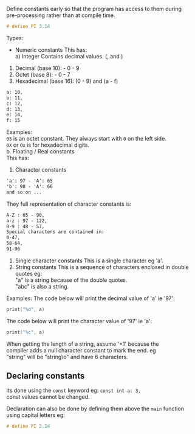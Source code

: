 Define constants early so that the program has access to them during <br />
pre-processing rather than at compile time.
```c
# define PI 3.14
```
Types:
- Numeric constants
This has: <br/>
a) Integer
Contains decimal values. (,  and )
1. Decimal (base 10): - 0 - 9
2. Octet (base 8): - 0 - 7
3. Hexadecimal (base 16): (0 - 9) and (a - f)
```txt
a: 10,
b: 11,
c: 12,
d: 13,
e: 14,
f: 15
```

Examples: <br />
`05` is an octet constant. They always start with `0` on the left side. <br/>
`0X` or `Ox` is for hexadecimal digits. <br/>
b. Floating / Real constants <br/>
This has: 
1) Character constants
```txt
'a': 97 - 'A': 65
'b': 98 - 'A': 66
and so on ...
```
They full representation of character constants is:
```txt
A-Z : 65 - 90,
a-z : 97 - 122,
0-9 : 48 - 57,
Special characters are contained in:
0-47,
58-64,
91-96
```
1. Single character constants
This is a single character eg 'a'.
2. String constants
This is a sequence of characters enclosed in double quotes eg: <br/>
"a" is a string because of the double quotes.  <br/>
"abc" is also a string.

Examples:
The code below will print the decimal value of 'a' ie '97':
```c
print("%d", a)
```
The code below will print the character value of '97' ie 'a':
```c
print("%c", a)
```
When getting the length of a string, assume '+1' because the <br/>
compiler adds a null character constant to mark the end. eg <br/>
"string" will be "string\o" and have 6 characters. <br/>

## Declaring constants
Its done using the `const` keyword eg:
`const int a: 3,` <br/>
const values cannot be changed. <br/>

Declaration can also be done by defining them above the `main` function <br/>
using capital letters eg:
```c
# define PI 3.14
```

